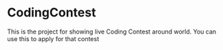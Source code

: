 # CodingContest
This is the project for showing live Coding Contest around world.
You can use this to apply for that contest
